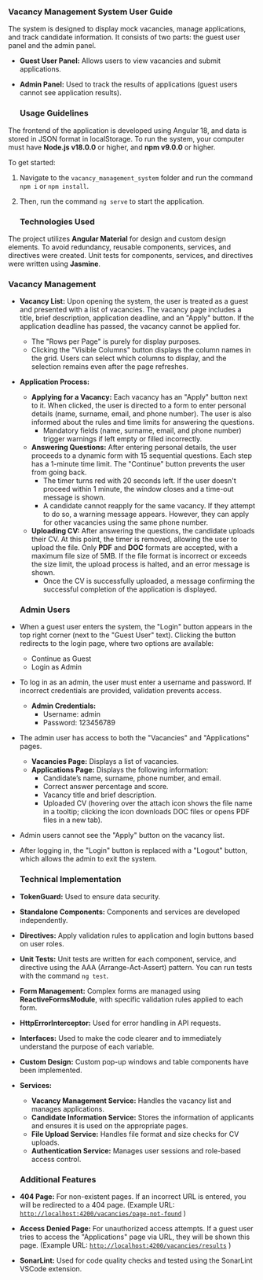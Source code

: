 ### **Vacancy Management System User Guide**

The system is designed to display mock vacancies, manage applications, and track candidate information. It consists of two parts: the guest user panel and the admin panel.

* **Guest User Panel:** Allows users to view vacancies and submit applications.  
* **Admin Panel:** Used to track the results of applications (guest users cannot see application results).

  ### **Usage Guidelines**

The frontend of the application is developed using Angular 18, and data is stored in JSON format in localStorage. To run the system, your computer must have **Node.js v18.0.0** or higher, and **npm v9.0.0** or higher.

To get started:

1. Navigate to the `vacancy_management_system` folder and run the command `npm i` or `npm install`.  
2. Then, run the command `ng serve` to start the application.

   ### **Technologies Used**

The project utilizes **Angular Material** for design and custom design elements. To avoid redundancy, reusable components, services, and directives were created. Unit tests for components, services, and directives were written using **Jasmine**.

### **Vacancy Management**

* **Vacancy List:** Upon opening the system, the user is treated as a guest and presented with a list of vacancies. The vacancy page includes a title, brief description, application deadline, and an "Apply" button. If the application deadline has passed, the vacancy cannot be applied for.  
  * The "Rows per Page" is purely for display purposes.  
  * Clicking the "Visible Columns" button displays the column names in the grid. Users can select which columns to display, and the selection remains even after the page refreshes.  
* **Application Process:**  
  * **Applying for a Vacancy:** Each vacancy has an "Apply" button next to it. When clicked, the user is directed to a form to enter personal details (name, surname, email, and phone number). The user is also informed about the rules and time limits for answering the questions.  
    * Mandatory fields (name, surname, email, and phone number) trigger warnings if left empty or filled incorrectly.  
  * **Answering Questions:** After entering personal details, the user proceeds to a dynamic form with 15 sequential questions. Each step has a 1-minute time limit. The "Continue" button prevents the user from going back.  
    * The timer turns red with 20 seconds left. If the user doesn't proceed within 1 minute, the window closes and a time-out message is shown.  
    * A candidate cannot reapply for the same vacancy. If they attempt to do so, a warning message appears. However, they can apply for other vacancies using the same phone number.  
  * **Uploading CV:** After answering the questions, the candidate uploads their CV. At this point, the timer is removed, allowing the user to upload the file. Only **PDF** and **DOC** formats are accepted, with a maximum file size of 5MB. If the file format is incorrect or exceeds the size limit, the upload process is halted, and an error message is shown.  
    * Once the CV is successfully uploaded, a message confirming the successful completion of the application is displayed.

  ### **Admin Users**

* When a guest user enters the system, the "Login" button appears in the top right corner (next to the "Guest User" text). Clicking the button redirects to the login page, where two options are available:  
  * Continue as Guest  
  * Login as Admin  
* To log in as an admin, the user must enter a username and password. If incorrect credentials are provided, validation prevents access.  
  * **Admin Credentials:**  
    * Username: admin  
    * Password: 123456789  
* The admin user has access to both the "Vacancies" and "Applications" pages.  
  * **Vacancies Page:** Displays a list of vacancies.  
  * **Applications Page:** Displays the following information:  
    * Candidate’s name, surname, phone number, and email.  
    * Correct answer percentage and score.  
    * Vacancy title and brief description.  
    * Uploaded CV (hovering over the attach icon shows the file name in a tooltip; clicking the icon downloads DOC files or opens PDF files in a new tab).  
* Admin users cannot see the "Apply" button on the vacancy list.  
* After logging in, the "Login" button is replaced with a "Logout" button, which allows the admin to exit the system.

  ### **Technical Implementation**

* **TokenGuard:** Used to ensure data security.  
* **Standalone Components:** Components and services are developed independently.  
* **Directives:** Apply validation rules to application and login buttons based on user roles.  
* **Unit Tests:** Unit tests are written for each component, service, and directive using the AAA (Arrange-Act-Assert) pattern. You can run tests with the command `ng test`.  
* **Form Management:** Complex forms are managed using **ReactiveFormsModule**, with specific validation rules applied to each form.  
* **HttpErrorInterceptor:** Used for error handling in API requests.  
* **Interfaces:** Used to make the code clearer and to immediately understand the purpose of each variable.  
* **Custom Design:** Custom pop-up windows and table components have been implemented.  
* **Services:**  
  * **Vacancy Management Service:** Handles the vacancy list and manages applications.  
  * **Candidate Information Service:** Stores the information of applicants and ensures it is used on the appropriate pages.  
  * **File Upload Service:** Handles file format and size checks for CV uploads.  
  * **Authentication Service:** Manages user sessions and role-based access control.

  ### **Additional Features**

* **404 Page:** For non-existent pages. If an incorrect URL is entered, you will be redirected to a 404 page. (Example URL: [`http://localhost:4200/vacancies/page-not-found`](http://localhost:4200/vacancies/page-not-found) )  
* **Access Denied Page:** For unauthorized access attempts. If a guest user tries to access the "Applications" page via URL, they will be shown this page. (Example URL: [`http://localhost:4200/vacancies/results`](http://localhost:4200/vacancies/results) )  
* **SonarLint:** Used for code quality checks and tested using the SonarLint VSCode extension.  
